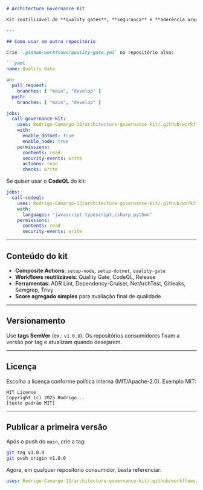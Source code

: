 ````markdown
# Architecture Governance Kit

Kit reutilizável de **quality gates**, **segurança** e **aderência arquitetural** para toda a organização.

---

## Como usar em outro repositório

Crie `.github/workflows/quality-gate.yml` no repositório alvo:

```yaml
name: Quality Gate

on:
  pull_request:
    branches: [ "main", "develop" ]
  push:
    branches: [ "main", "develop" ]

jobs:
  call-governance-kit:
    uses: Rodrigo-Camargo-13/architecture-governance-kit/.github/workflows/quality-gate.yml@v1.0.0
    with:
      enable_dotnet: true
      enable_node: true
    permissions:
      contents: read
      security-events: write
      actions: read
      checks: write
````

Se quiser usar o **CodeQL** do kit:

```yaml
jobs:
  call-codeql:
    uses: Rodrigo-Camargo-13/architecture-governance-kit/.github/workflows/codeql.yml@v1.0.0
    with:
      languages: "javascript-typescript,csharp,python"
    permissions:
      contents: read
      security-events: write
```

---

## Conteúdo do kit

* **Composite Actions**: `setup-node`, `setup-dotnet`, `quality-gate`
* **Workflows reutilizáveis**: Quality Gate, CodeQL, Release
* **Ferramentas**: ADR Lint, Dependency-Cruiser, NetArchTest, Gitleaks, Semgrep, Trivy
* **Score agregado simples** para avaliação final de qualidade

---

## Versionamento

Use **tags SemVer** (ex.: `v1.0.0`).
Os repositórios consumidores fixam a versão por tag e atualizam quando desejarem.

---

## Licença

Escolha a licença conforme política interna (MIT/Apache-2.0).
Exemplo MIT:

```text
MIT License
Copyright (c) 2025 Rodrigo...
[texto padrão MIT]
```

---

## Publicar a primeira versão

Após o push do `main`, crie a tag:

```bash
git tag v1.0.0
git push origin v1.0.0
```

Agora, em qualquer repositório consumidor, basta referenciar:

```yaml
uses: Rodrigo-Camargo-13/architecture-governance-kit/.github/workflows/quality-gate.yml@v1.0.0
```